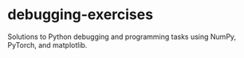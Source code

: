 # debugging-exercises
Solutions to Python debugging and programming tasks using NumPy, PyTorch, and matplotlib.
